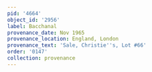```yaml
---
pid: '4664'
object_id: '2956'
label: Bacchanal
provenance_date: Nov 1965
provenance_location: England, London
provenance_text: 'Sale, Christie''s, Lot #66'
order: '0147'
collection: provenance
---
```

